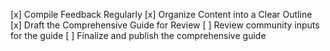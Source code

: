 [x] Compile Feedback Regularly
[x] Organize Content into a Clear Outline
[x] Draft the Comprehensive Guide for Review
[ ] Review community inputs for the guide
[ ] Finalize and publish the comprehensive guide